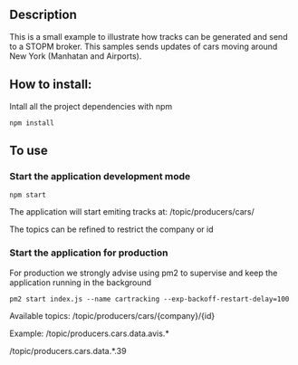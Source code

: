 ## Description
This is a small example to illustrate how tracks can be generated and send to a STOPM broker.
This samples sends updates of cars moving around New York (Manhatan and Airports).

## How to install:
Intall all the project dependencies with npm
```
npm install
```

## To use
### Start the application development mode
```
npm start
```
The application will start emiting tracks at: 
/topic/producers/cars/

The topics can be refined to restrict the company or id 

### Start the application for production
For production we strongly advise using pm2 to supervise and keep the application running in the background
```
pm2 start index.js --name cartracking --exp-backoff-restart-delay=100
```


Available topics:
/topic/producers/cars/{company}/{id}

Example:
/topic/producers.cars.data.avis.*    

/topic/producers.cars.data.*.39
